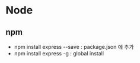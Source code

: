 # Node

## npm

* npm install express --save : package.json 에 추가
* npm install express -g : global install
